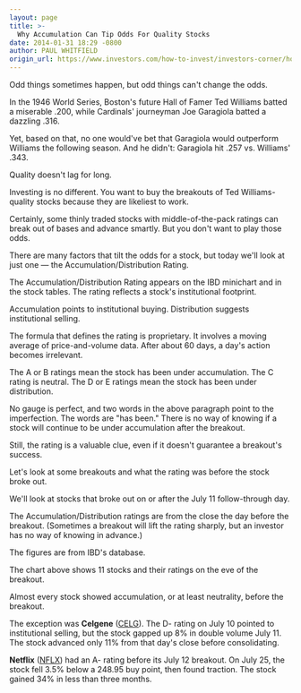 ```yaml
---
layout: page
title: >-
  Why Accumulation Can Tip Odds For Quality Stocks
date: 2014-01-31 18:29 -0800
author: PAUL WHITFIELD
origin_url: https://www.investors.com/how-to-invest/investors-corner/how-to-judge-institutional-activity-in-stock/
---
```


Odd things sometimes happen, but odd things can't change the odds.

In the 1946 World Series, Boston's future Hall of Famer Ted Williams batted a miserable .200, while Cardinals' journeyman Joe Garagiola batted a dazzling .316.

Yet, based on that, no one would've bet that Garagiola would outperform Williams the following season. And he didn't: Garagiola hit .257 vs. Williams' .343.

Quality doesn't lag for long.

Investing is no different. You want to buy the breakouts of Ted Williams-quality stocks because they are likeliest to work.

Certainly, some thinly traded stocks with middle-of-the-pack ratings can break out of bases and advance smartly. But you don't want to play those odds.

There are many factors that tilt the odds for a stock, but today we'll look at just one — the Accumulation/Distribution Rating.

The Accumulation/Distribution Rating appears on the IBD minichart and in the stock tables. The rating reflects a stock's institutional footprint.

Accumulation points to institutional buying. Distribution suggests institutional selling.

The formula that defines the rating is proprietary. It involves a moving average of price-and-volume data. After about 60 days, a day's action becomes irrelevant.

The A or B ratings mean the stock has been under accumulation. The C rating is neutral. The D or E ratings mean the stock has been under distribution.

No gauge is perfect, and two words in the above paragraph point to the imperfection. The words are "has been." There is no way of knowing if a stock will continue to be under accumulation after the breakout.

Still, the rating is a valuable clue, even if it doesn't guarantee a breakout's success.

Let's look at some breakouts and what the rating was before the stock broke out.

We'll look at stocks that broke out on or after the July 11 follow-through day.

The Accumulation/Distribution ratings are from the close the day before the breakout. (Sometimes a breakout will lift the rating sharply, but an investor has no way of knowing in advance.)

The figures are from IBD's database.

The chart above shows 11 stocks and their ratings on the eve of the breakout.

Almost every stock showed accumulation, or at least neutrality, before the breakout.

The exception was **Celgene** ([CELG](https://research.investors.com/quote.aspx?symbol=CELG)). The D- rating on July 10 pointed to institutional selling, but the stock gapped up 8% in double volume July 11. The stock advanced only 11% from that day's close before consolidating.

**Netflix** ([NFLX](https://research.investors.com/quote.aspx?symbol=NFLX)) had an A- rating before its July 12 breakout. On July 25, the stock fell 3.5% below a 248.95 buy point, then found traction. The stock gained 34% in less than three months.
